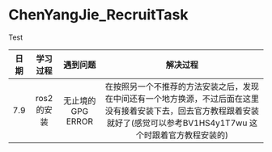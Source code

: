 # ChenYangJie_RecruitTask
Test

| 日期 | 学习过程 | 遇到问题  | 解决过程 |
| :-------------: | :-------------: | :-------------: | :-------------: |
| 7.9  | ros2的安装  | 无止境的GPG ERROR  | 在按照另一个不推荐的方法安装之后，发现在中间还有一个地方换源，不过后面在这里没有接着安装下去，回去官方教程跟着安装就好了(感觉可以参考BV1HS4y1T7wu 这个时跟着官方教程安装的)  |


